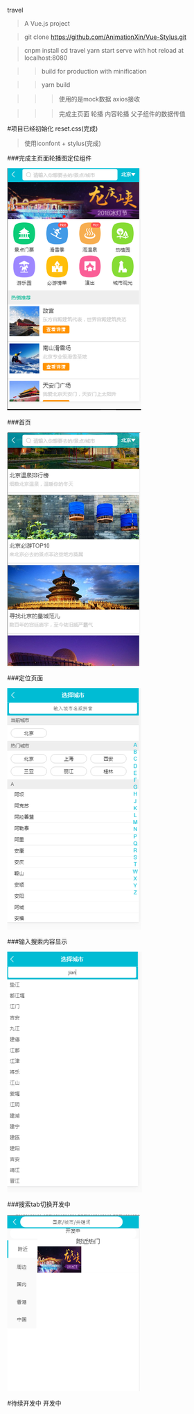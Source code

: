 travel

> A Vue.js project

> git clone https://github.com/AnimationXin/Vue-Stylus.git

> cnpm install
cd travel
yarn start
> serve with hot reload at localhost:8080

>>build for production with minification

>>yarn build

>>>使用的是mock数据 axios接收

>>>完成主页面 轮播 内容轮播 父子组件的数据传值

#项目已经初始化 reset.css(完成)

>使用iconfont + stylus(完成)

###完成主页面轮播图定位组件

![Image text](https://raw.githubusercontent.com/AnimationXin/JavaScript/master/%E4%BB%8E0%E5%BC%80%E5%A7%8B/images/1.png)<br />


###首页

![Image text](https://raw.githubusercontent.com/AnimationXin/JavaScript/master/%E4%BB%8E0%E5%BC%80%E5%A7%8B/images/2.png)<br />

###定位页面

![Image text](https://raw.githubusercontent.com/AnimationXin/JavaScript/master/%E4%BB%8E0%E5%BC%80%E5%A7%8B/images/3.png)<br />

###输入搜索内容显示

![Image text](https://raw.githubusercontent.com/AnimationXin/JavaScript/master/%E4%BB%8E0%E5%BC%80%E5%A7%8B/images/4.png)<br />

###搜索tab切换开发中

![Image_text](https://raw.githubusercontent.com/AnimationXin/JavaScript/master/%E4%BB%8E0%E5%BC%80%E5%A7%8B/images/5.png)<br />


#待续开发中 开发中
